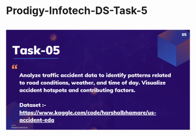 # Prodigy-Infotech-DS-Task-5
<br>
<img src="https://github.com/Samatha-Rapaka/Prodigy-Infotech-DS-Task-5/blob/main/Screenshot%20(22).png">
